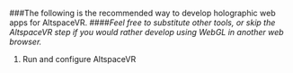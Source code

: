 ###The following is the recommended way to develop holographic web apps for AltspaceVR. 
####_Feel free to substitute other tools, or skip the AltspaceVR step if you would rather develop using WebGL in another web browser._

1. Run and configure AltspaceVR

